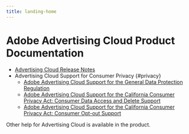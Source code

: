```yaml
---
title: landing-home
---
```


# Adobe Advertising Cloud Product Documentation

<!--+ [Release Notes for Adobe Advertising Cloud JavaScript Code](release-notes-js.md) -->
+ [Advertising Cloud Release Notes](https://docs.adobe.com/content/help/en/release-notes/experience-cloud/current.html#adcloud)
+ Advertising Cloud Support for Consumer Privacy {#privacy}
  + [Adobe Advertising Cloud Support for the General Data Protection Regulation](ad-cloud-gdpr.md)
  + [Adobe Advertising Cloud Support for the California Consumer Privacy Act: Consumer Data Access and Delete Support](ad-cloud-ccpa-access-delete.md)
  + [Adobe Advertising Cloud Support for the California Consumer Privacy Act: Consumer Opt-out Support](ad-cloud-ccpa-opt-out-of-sale.md)

Other help for Advertising Cloud is available in the product.

